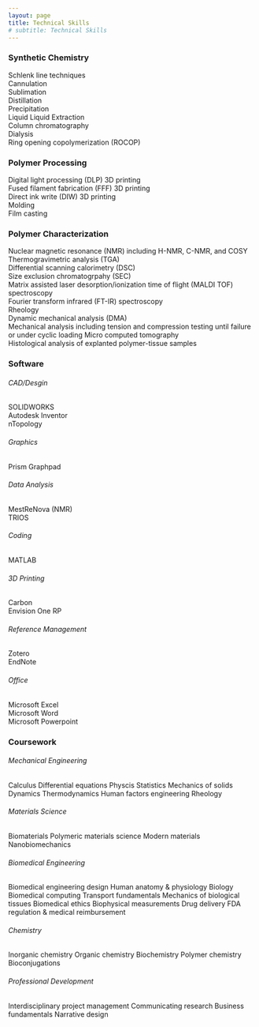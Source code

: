 ```yaml
---
layout: page
title: Technical Skills
# subtitle: Technical Skills
---
```



### Synthetic Chemistry   

Schlenk line techniques  
Cannulation  
Sublimation  
Distillation  
Precipitation  
Liquid Liquid Extraction  
Column chromatography   
Dialysis   
Ring opening copolymerization (ROCOP)  

### Polymer Processing  
Digital light processing (DLP) 3D printing  
Fused filament fabrication (FFF) 3D printing  
Direct ink write (DIW) 3D printing    
Molding  
Film casting   

### Polymer Characterization  
Nuclear magnetic resonance (NMR) including H-NMR, C-NMR, and COSY   
Thermogravimetric analysis (TGA)  
Differential scanning calorimetry (DSC)  
Size exclusion chromatogrpahy (SEC)  
Matrix assisted laser desorption/ionization time of flight (MALDI TOF) spectroscopy  
Fourier transform infrared (FT-IR) spectroscopy   
Rheology  
Dynamic mechanical analysis (DMA)   
Mechanical analysis including tension and compression testing until failure or under cyclic loading 
Micro computed tomography   
Histological analysis of explanted polymer-tissue samples   



### Software   
###### CAD/Desgin  
SOLIDWORKS  
Autodesk Inventor  
nTopology  
###### Graphics  
Prism Graphpad   
###### Data Analysis   
MestReNova (NMR)  
TRIOS  
###### Coding  
MATLAB  
###### 3D Printing  
Carbon  
Envision One RP  
###### Reference Management   
Zotero  
EndNote   
###### Office  
Microsoft Excel  
Microsoft Word   
Microsoft Powerpoint  

### Coursework 
###### Mechanical Engineering
Calculus
Differential equations 
Physcis 
Statistics
Mechanics of solids
Dynamics
Thermodynamics
Human factors engineering
Rheology 
###### Materials Science
Biomaterials 
Polymeric materials science 
Modern materials
Nanobiomechanics
###### Biomedical Engineering
Biomedical engineering design
Human anatomy & physiology
Biology
Biomedical computing
Transport fundamentals 
Mechanics of biological tissues
Biomedical ethics
Biophysical measurements 
Drug delivery
FDA regulation & medical reimbursement 
###### Chemistry
Inorganic chemistry
Organic chemistry
Biochemistry
Polymer chemistry
Bioconjugations
###### Professional Development
Interdisciplinary project management
Communicating research
Business fundamentals
Narrative design 

